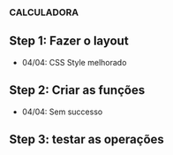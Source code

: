 ### CALCULADORA

## Step 1: Fazer o layout
* 04/04: CSS Style melhorado<br>
## Step 2: Criar as funções
* 04/04: Sem successo<br>
## Step 3: testar as operações